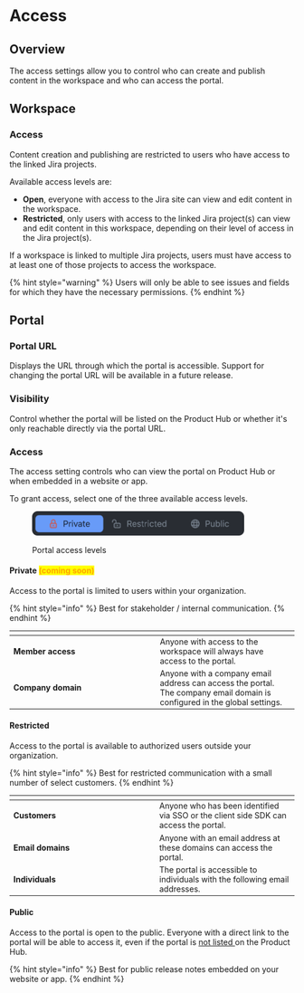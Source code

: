 # Access

## Overview

The access settings allow you to control who can create and publish content in the workspace and who can access the portal.&#x20;

## Workspace&#x20;

### Access

Content creation and publishing are restricted to users who have access to the linked Jira projects.

Available access levels are:

* **Open**, everyone with access to the Jira site can view and edit content in the workspace.&#x20;
* **Restricted**, only users with access to the linked Jira project(s) can view and edit content in this workspace, depending on their level of access in the Jira project(s).&#x20;

If a workspace is linked to multiple Jira projects, users must have access to at least one of those projects to access the workspace.

{% hint style="warning" %}
Users will only be able to see issues and fields for which they have the necessary permissions.
{% endhint %}

## Portal&#x20;

### Portal URL

Displays the URL through which the portal is accessible. Support for changing the portal URL will be available in a future release.

### Visibility

Control whether the portal will be listed on the Product Hub or whether it's only reachable directly via the portal URL.&#x20;

### Access

The access setting controls who can view the portal on Product Hub or when embedded in a website or app.

To grant access,  select one of the three available access levels.

<figure><img src="../../.gitbook/assets/Portals - Access level.png" alt="" width="375"><figcaption><p>Portal access levels</p></figcaption></figure>

#### Private <mark style="color:orange;">(coming soon)</mark>

Access to the portal is limited to users within your organization.&#x20;

{% hint style="info" %}
Best for stakeholder / internal communication.
{% endhint %}

<table data-header-hidden><thead><tr><th width="245"></th><th></th></tr></thead><tbody><tr><td><strong>Member access</strong></td><td>Anyone with access to the workspace will always have access to the portal.  </td></tr><tr><td><strong>Company domain</strong></td><td>Anyone with a company email address can access the portal. The company email domain is configured in the global settings.</td></tr></tbody></table>

#### Restricted

Access to the portal is available to authorized users outside your organization.

{% hint style="info" %}
Best for restricted communication with a small number of select customers.&#x20;
{% endhint %}

<table data-header-hidden><thead><tr><th width="244"></th><th></th></tr></thead><tbody><tr><td><strong>Customers</strong></td><td>Anyone who has been identified via SSO or the client side SDK can access the portal.</td></tr><tr><td><strong>Email domains</strong></td><td>Anyone with an email address at these domains can access the portal.</td></tr><tr><td><strong>Individuals</strong></td><td>The portal is accessible to individuals with the following email addresses.</td></tr></tbody></table>

#### Public

Access to the portal is open to the public. Everyone with a direct link to the portal will be able to access it, even if the portal is [not listed ](access.md#visibility)on the Product Hub.&#x20;

{% hint style="info" %}
Best for public release notes embedded on your website or app.
{% endhint %}

